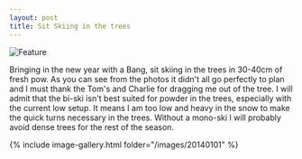 ```yaml
---
layout: post
title: Sit Skiing in the trees
---
```


![Feature](http://damienstpierre.com/images/features/Slider1-5.jpg)


Bringing in the new year with a Bang, sit skiing in the trees in 30-40cm of fresh pow. As you can see from the photos it didn't all go perfectly to plan and I must thank the Tom's and Charlie for dragging me out of the tree. I will admit that the bi-ski isn't best suited for powder in the trees, especially with the current low setup. It means I am too low and heavy in the snow to make the quick turns necessary in the trees. Without a mono-ski I will probably avoid dense trees for the rest of the season. 


{% include image-gallery.html folder="/images/20140101" %}

